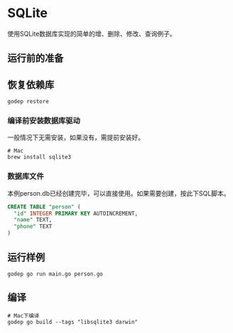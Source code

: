 SQLite
=======

使用SQLite数据库实现的简单的增、删除、修改、查询例子。

## 运行前的准备

## 恢复依赖库

```
godep restore
```

### 编译前安装数据库驱动

一般情况下无需安装，如果没有，需提前安装好。

```
# Mac
brew install sqlite3
```

### 数据库文件

本例person.db已经创建完毕，可以直接使用。如果需要创建，按此下SQL脚本。

```sql
CREATE TABLE "person" (
  "id" INTEGER PRIMARY KEY AUTOINCREMENT,
  "name" TEXT,
  "phone" TEXT
)
```

## 运行样例

```
godep go run main.go person.go
```

## 编译

```
# Mac下编译
godep go build --tags "libsqlite3 darwin"
```
